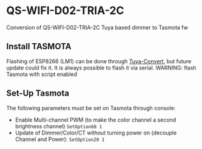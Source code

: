 # QS-WIFI-D02-TRIA-2C
Conversion of QS-WIFI-D02-TRIA-2C Tuya based dimmer to Tasmota fw

## Install TASMOTA
Flashing of ESP8266 (LM1) can be done through [Tuya-Convert](https://tasmota.github.io/docs/Tuya-OTA), but future update could fix it. It is always possible to flash it via serial.
WARNING: flash Tasmota with script enabled

## Set-Up Tasmota
The following parameters must be set on Tasmota through console:
- Enable Multi-channel PWM (to make the color channel a second brightness channel)
`SetOption68 1`
- Update of Dimmer/Color/CT without turning power on (decouple Channel<x> and Power<x>):
`SetOption20 1`
 
